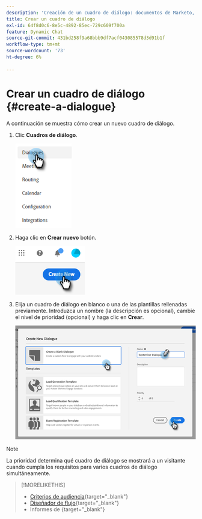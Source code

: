 ```yaml
---
description: 'Creación de un cuadro de diálogo: documentos de Marketo, documentación del producto'
title: Crear un cuadro de diálogo
exl-id: 64f8d0c6-8e5c-4892-85ec-729c609f700a
feature: Dynamic Chat
source-git-commit: 431bd258f9a68bbb9df7acf043085578d3d91b1f
workflow-type: tm+mt
source-wordcount: '73'
ht-degree: 6%

---
```


# Crear un cuadro de diálogo {#create-a-dialogue}

A continuación se muestra cómo crear un nuevo cuadro de diálogo.

1. Clic **Cuadros de diálogo**.

   ![](assets/create-a-dialogue-1.png)

1. Haga clic en **Crear nuevo** botón.

   ![](assets/create-a-dialogue-2.png)

1. Elija un cuadro de diálogo en blanco o una de las plantillas rellenadas previamente. Introduzca un nombre (la descripción es opcional), cambie el nivel de prioridad (opcional) y haga clic en **Crear**.

   ![](assets/create-a-dialogue-3.png)

>[!NOTE]
>
>La prioridad determina qué cuadro de diálogo se mostrará a un visitante cuando cumpla los requisitos para varios cuadros de diálogo simultáneamente.

>[!MORELIKETHIS]
>
>* [Criterios de audiencia](/help/marketo/product-docs/demand-generation/dynamic-chat/dialogues/audience-criteria.md){target="_blank"}
>* [Diseñador de flujo](/help/marketo/product-docs/demand-generation/dynamic-chat/dialogues/stream-designer.md){target="_blank"}
>* Informes de [ ](/help/marketo/product-docs/demand-generation/dynamic-chat/dialogues/reports.md){target="_blank"}
